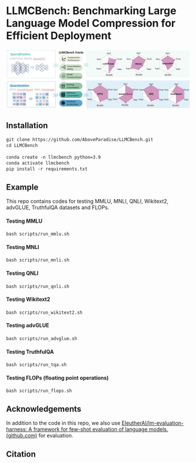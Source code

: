# LLMCBench: Benchmarking Large Language Model Compression for Efficient Deployment

![image-20241026195404186](./figs/f1.png)

## Installation

```
git clone https://github.com/AboveParadise/LLMCBench.git
cd LLMCBench

conda create -n llmcbench python=3.9
conda activate llmcbench
pip install -r requirements.txt
```

## Example

This repo contains codes for testing MMLU, MNLI, QNLI, Wikitext2, advGLUE, TruthfulQA datasets and FLOPs.

#### Testing MMLU

```
bash scripts/run_mmlu.sh
```

#### Testing MNLI

```
bash scripts/run_mnli.sh
```

#### Testing QNLI

```
bash scripts/run_qnli.sh
```

#### Testing Wikitext2

```
bash scripts/run_wikitext2.sh
```

#### Testing advGLUE

```
bash scripts/run_advglue.sh
```

#### Testing TruthfulQA

```
bash scripts/run_tqa.sh
```

#### Testing FLOPs (floating point operations)

```
bash scripts/run_flops.sh
```



## Acknowledgements

In addition to the code in this repo, we also use [EleutherAI/lm-evaluation-harness: A framework for few-shot evaluation of language models. (github.com)](https://github.com/EleutherAI/lm-evaluation-harness) for evaluation.

## Citation
